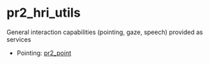 # pr2_hri_utils
General interaction capabilities (pointing, gaze, speech) provided as services

* Pointing: [pr2_point](pr2_point)
